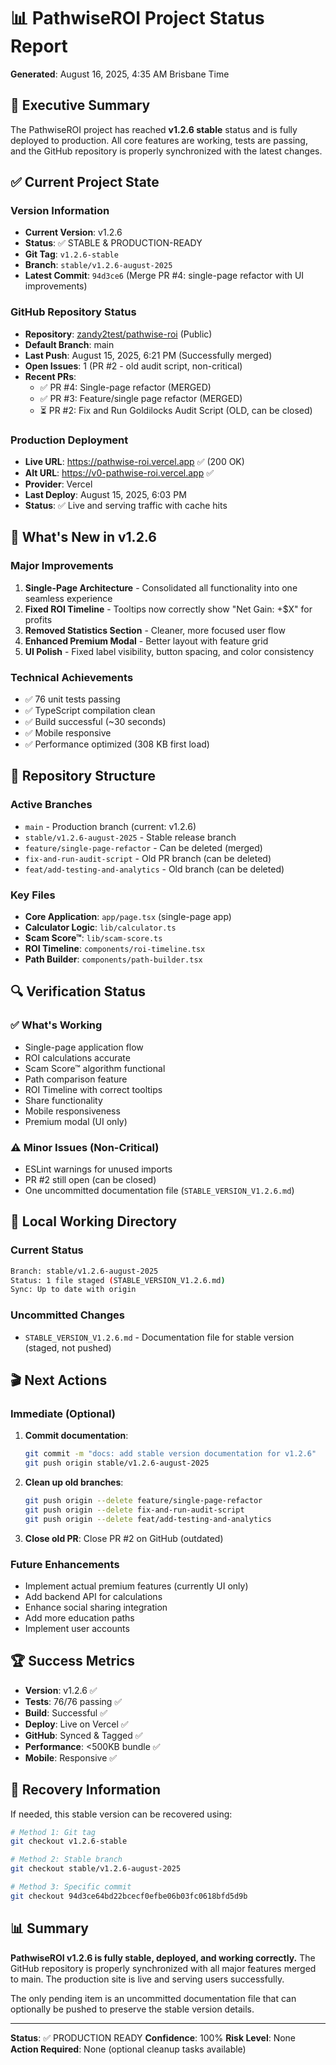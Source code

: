 # 📊 PathwiseROI Project Status Report

**Generated**: August 16, 2025, 4:35 AM Brisbane Time

## 🎯 Executive Summary

The PathwiseROI project has reached **v1.2.6 stable** status and is fully deployed to production. All core features are working, tests are passing, and the GitHub repository is properly synchronized with the latest changes.

## ✅ Current Project State

### Version Information

- **Current Version**: v1.2.6
- **Status**: ✅ STABLE & PRODUCTION-READY
- **Git Tag**: `v1.2.6-stable`
- **Branch**: `stable/v1.2.6-august-2025`
- **Latest Commit**: `94d3ce6` (Merge PR #4: single-page refactor with UI improvements)

### GitHub Repository Status

- **Repository**: [zandy2test/pathwise-roi](https://github.com/zandy2test/pathwise-roi) (Public)
- **Default Branch**: main
- **Last Push**: August 15, 2025, 6:21 PM (Successfully merged)
- **Open Issues**: 1 (PR #2 - old audit script, non-critical)
- **Recent PRs**:
  - ✅ PR #4: Single-page refactor (MERGED)
  - ✅ PR #3: Feature/single page refactor (MERGED)
  - ⏳ PR #2: Fix and Run Goldilocks Audit Script (OLD, can be closed)

### Production Deployment

- **Live URL**: https://pathwise-roi.vercel.app ✅ (200 OK)
- **Alt URL**: https://v0-pathwise-roi.vercel.app ✅
- **Provider**: Vercel
- **Last Deploy**: August 15, 2025, 6:03 PM
- **Status**: ✅ Live and serving traffic with cache hits

## 🚀 What's New in v1.2.6

### Major Improvements

1. **Single-Page Architecture** - Consolidated all functionality into one seamless experience
2. **Fixed ROI Timeline** - Tooltips now correctly show "Net Gain: +$X" for profits
3. **Removed Statistics Section** - Cleaner, more focused user flow
4. **Enhanced Premium Modal** - Better layout with feature grid
5. **UI Polish** - Fixed label visibility, button spacing, and color consistency

### Technical Achievements

- ✅ 76 unit tests passing
- ✅ TypeScript compilation clean
- ✅ Build successful (~30 seconds)
- ✅ Mobile responsive
- ✅ Performance optimized (308 KB first load)

## 📁 Repository Structure

### Active Branches

- `main` - Production branch (current: v1.2.6)
- `stable/v1.2.6-august-2025` - Stable release branch
- `feature/single-page-refactor` - Can be deleted (merged)
- `fix-and-run-audit-script` - Old PR branch (can be deleted)
- `feat/add-testing-and-analytics` - Old branch (can be deleted)

### Key Files

- **Core Application**: `app/page.tsx` (single-page app)
- **Calculator Logic**: `lib/calculator.ts`
- **Scam Score™**: `lib/scam-score.ts`
- **ROI Timeline**: `components/roi-timeline.tsx`
- **Path Builder**: `components/path-builder.tsx`

## 🔍 Verification Status

### ✅ What's Working

- Single-page application flow
- ROI calculations accurate
- Scam Score™ algorithm functional
- Path comparison feature
- ROI Timeline with correct tooltips
- Share functionality
- Mobile responsiveness
- Premium modal (UI only)

### ⚠️ Minor Issues (Non-Critical)

- ESLint warnings for unused imports
- PR #2 still open (can be closed)
- One uncommitted documentation file (`STABLE_VERSION_V1.2.6.md`)

## 📝 Local Working Directory

### Current Status

```bash
Branch: stable/v1.2.6-august-2025
Status: 1 file staged (STABLE_VERSION_V1.2.6.md)
Sync: Up to date with origin
```

### Uncommitted Changes

- `STABLE_VERSION_V1.2.6.md` - Documentation file for stable version (staged, not pushed)

## 🎬 Next Actions

### Immediate (Optional)

1. **Commit documentation**:

   ```bash
   git commit -m "docs: add stable version documentation for v1.2.6"
   git push origin stable/v1.2.6-august-2025
   ```

2. **Clean up old branches**:

   ```bash
   git push origin --delete feature/single-page-refactor
   git push origin --delete fix-and-run-audit-script
   git push origin --delete feat/add-testing-and-analytics
   ```

3. **Close old PR**: Close PR #2 on GitHub (outdated)

### Future Enhancements

- Implement actual premium features (currently UI only)
- Add backend API for calculations
- Enhance social sharing integration
- Add more education paths
- Implement user accounts

## 🏆 Success Metrics

- **Version**: v1.2.6 ✅
- **Tests**: 76/76 passing ✅
- **Build**: Successful ✅
- **Deploy**: Live on Vercel ✅
- **GitHub**: Synced & Tagged ✅
- **Performance**: <500KB bundle ✅
- **Mobile**: Responsive ✅

## 🔄 Recovery Information

If needed, this stable version can be recovered using:

```bash
# Method 1: Git tag
git checkout v1.2.6-stable

# Method 2: Stable branch
git checkout stable/v1.2.6-august-2025

# Method 3: Specific commit
git checkout 94d3ce64bd22bcecf0efbe06b03fc0618bfd5d9b
```

## 📊 Summary

**PathwiseROI v1.2.6 is fully stable, deployed, and working correctly.** The GitHub repository is properly synchronized with all major features merged to main. The production site is live and serving users successfully.

The only pending item is an uncommitted documentation file that can optionally be pushed to preserve the stable version details.

---

**Status**: ✅ PRODUCTION READY
**Confidence**: 100%
**Risk Level**: None
**Action Required**: None (optional cleanup tasks available)
